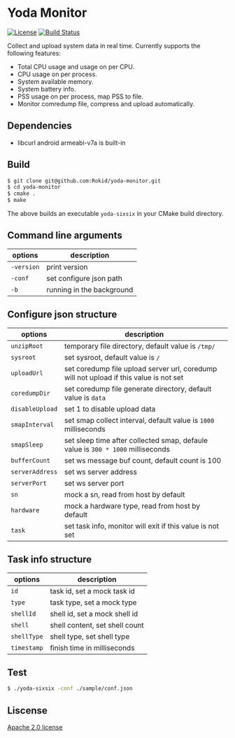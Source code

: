 # Yoda Monitor
[![License](https://img.shields.io/badge/licence-Apache%202.0-brightgreen.svg?style=flat)](LICENSE)
[![Build Status](https://travis-ci.org/yodaos-project/edge-monitor.svg?branch=master)](https://travis-ci.org/edge-monitor/edge-monitor)

Collect and upload system data in real time. Currently supports the following features:

- Total CPU usage and usage on per CPU.
- CPU usage on per process.
- System available memory.
- System battery info.
- PSS usage on per process, map PSS to file.
- Monitor comredump file, compress and upload automatically.

## Dependencies
- libcurl android armeabi-v7a is built-in

## Build

```bash
$ git clone git@github.com:Rokid/yoda-monitor.git
$ cd yoda-monitor
$ cmake .
$ make
```

The above builds an executable `yoda-sixsix` in your CMake build directory.

## Command line arguments

| options          | description   |
|------------------|---------------|
| `-version`       | print version |
| `-conf`          | set configure json path |
| `-b`             | running in the background |

## Configure json structure
| options          | description   |
|------------------|---------------|
| `unzipRoot`      | temporary file directory, default value is `/tmp/` |
| `sysroot`        | set sysroot, default value is `/` |
| `uploadUrl`      | set coredump file upload server url, coredump will not upload if this value is not set |
| `coredumpDir`    | set coredump file generate directory, default value is `data`  |
| `disableUpload`  | set 1 to disable upload data |
| `smapInterval`   | set smap collect interval, default value is `1000` milliseconds |
| `smapSleep`      | set sleep time after collected smap, defaule value is `300 * 1000` milliseconds |
| `bufferCount`    | set ws message buf count, default count is 100 |
| `serverAddress`  | set ws server address |
| `serverPort`     | set ws server port |
| `sn`             | mock a sn, read from host by default |
| `hardware`       | mock a hardware type, read from host by default |
| `task`           | set task info, monitor will exit if this value is not set |

## Task info structure
| options          | description   |
|------------------|---------------|
| `id`             | task id, set a mock task id |
| `type`           | task type, set a mock type |
| `shellId`        | shell id, set a mock shell id |
| `shell`          | shell content, set shell count |
| `shellType`      | shell type, set shell type |
| `timestamp`      | finish time in milliseconds |

## Test

```bash
$ ./yoda-sixsix -conf ./sample/conf.json
```

## Liscense

[Apache 2.0 license](https://www.apache.org/licenses/LICENSE-2.0)
